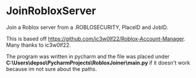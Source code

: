 # JoinRobloxServer
Join a Roblox server from a .ROBLOSECURITY, PlaceID and JobID.

This is based off https://github.com/ic3w0lf22/Roblox-Account-Manager.
Many thanks to ic3w0lf22.


The program was written in pycharm and the file was placed under <b> C:\Users\depso\PycharmProjects\RobloxJoiner\main.py </b> if it doesn't work because im not sure about the paths.
